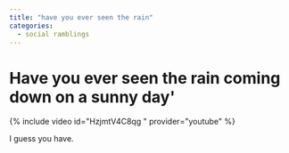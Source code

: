 ```yaml
---
title: "have you ever seen the rain"
categories:
  - social ramblings
---
```



# Have you ever seen the rain coming down on a sunny day'

{% include video id="HzjmtV4C8qg " provider="youtube" %}

I guess you have.